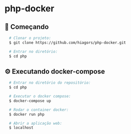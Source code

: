 # php-docker

## :rocket: Começando
``` bash
  # Clonar o projeto:
  $ git clone https://github.com/hiagors/php-docker.git

  # Entrar no diretório:
  $ cd php
```

## :gear: Executando docker-compose
```bash
  # Entrar no diretório do repositório:
  $ cd php

  # Executar o docker compose:
  $ docker-compose up

  # Rodar o container docker:
  $ docker run php

  # Abrir a aplicação web:
  $ localhost
```
